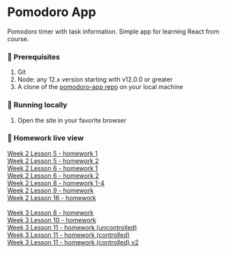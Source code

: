 # Pomodoro App

Pomodoro timer with task information. Simple app for learning React from course.

### 🔰 Prerequisites

1. Git
1. Node: any 12.x version starting with v12.0.0 or greater
1. A clone of the [pomodoro-app repo](https://github.com/martincodes-pl/pomodoro-app) on your local machine

### 🚀 Running locally

1. Open the site in your favorite browser

### 👀 Homework live view

[Week 2 Lesson 5 - homework 1](https://codepen.io/martincodes-pl/pen/xxdWEEp) <br/>
[Week 2 Lesson 5 - homework 2](https://codepen.io/martincodes-pl/pen/rNmdMqp) <br/>
[Week 2 Lesson 6 - homework 1](https://codepen.io/martincodes-pl/pen/KKmoWqM) <br/>
[Week 2 Lesson 6 - homework 2](https://codepen.io/martincodes-pl/pen/LYydmdB) <br/>
[Week 2 Lesson 8 - homework 1-4](https://codepen.io/martincodes-pl/pen/zYwWJBw) <br/>
[Week 2 Lesson 9 - homework](https://codepen.io/martincodes-pl/pen/NWjYeeN) <br/>
[Week 2 Lesson 16 - homework](https://codepen.io/martincodes-pl/pen/jOmKYxN) <br/><br/>
[Week 3 Lesson 8 - homework](https://codepen.io/martincodes-pl/pen/BaRPVyE) <br/>
[Week 3 Lesson 10 - homework](https://codepen.io/martincodes-pl/pen/PomdpXa) <br/>
[Week 3 Lesson 11 - homework (uncontrolled)](https://codepen.io/martincodes-pl/pen/zYwJVGp) <br/>
[Week 3 Lesson 11 - homework (controlled)](https://codepen.io/martincodes-pl/pen/GRmYyrN) <br/>
[Week 3 Lesson 11 - homework (controlled) v2](https://codepen.io/martincodes-pl/pen/zYwmjpV) <br/><br/>

